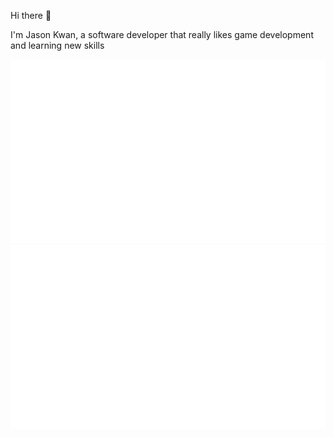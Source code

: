 Hi there 👋

I'm Jason Kwan, a software developer that really likes game development and learning new skills

![](https://github.com/kore4n/github-stats/blob/master/generated/overview.svg)
![](https://github.com/kore4n/github-stats/blob/master/generated/languages.svg)
